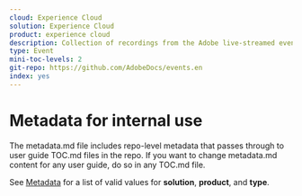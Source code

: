 ```yaml
---
cloud: Experience Cloud
solution: Experience Cloud
product: experience cloud
description: Collection of recordings from the Adobe live-streamed events.
type: Event
mini-toc-levels: 2
git-repo: https://github.com/AdobeDocs/events.en
index: yes
---
```


# Metadata for internal use

The metadata.md file includes repo-level metadata that passes through to user guide TOC.md files in the repo. If you want to change metadata.md content for any user guide, do so in any TOC.md file.

See [Metadata](https://experienceleague.adobe.com/docs/authoring-guide-exl/using/editing/user-guide-setup/metadata.html?lang=en) for a list of valid values for **solution**, **product**, and **type**.
